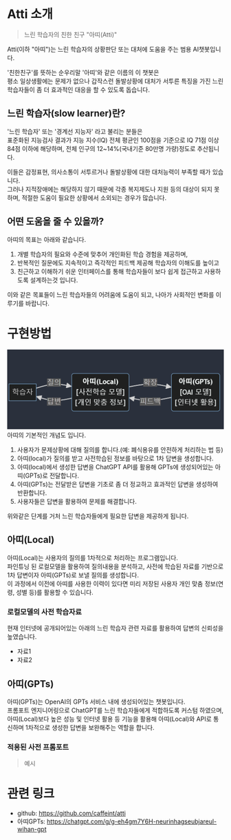 # Atti 소개
> 느린 학습자의 친한 친구 "아띠(Atti)"   

Atti(이하 "아띠")는 느린 학습자의 상황판단 또는 대처에 도움을 주는 범용 AI챗봇입니다.   

'친한친구'를 뜻하는 순우리말 '아띠'와 같은 이름의 이 챗봇은   
평소 일상생활에는 문제가 없으나 갑작스런 돌발상황에 대처가 서투른 특징을 가진 느린 학습자들이 좀 더 효과적인 대응을 할 수 있도록 돕습니다.   

## 느린 학습자(slow learner)란?   
'느린 학습자' 또는 '경계선 지능자' 라고 불리는 분들은   
표준화된 지능검사 결과가 지능 지수(IQ) 전체 평균인 100점을 기준으로 IQ 71점 이상 84점 이하에 해당하며, 전체 인구의 12~14%(국내기준 80만명 가량)정도로 추산됩니다.  
    
이들은 감정표현, 의사소통이 서투르거나 돌발상황에 대한 대처능력이 부족할 때가 있습니다.   
그러나 지적장애에는 해당하지 않기 때문에 각종 복지제도나 지원 등의 대상이 되지 못하며, 적절한 도움이 필요한 상황에서 소외되는 경우가 많습니다.

## 어떤 도움을 줄 수 있을까?
아띠의 목표는 아래와 같습니다.   

1. 개별 학습자의 필요와 수준에 맞추어 개인화된 학습 경험을 제공하며, 
2. 반복적인 질문에도 지속적이고 즉각적인 피드백 제공해 학습자의 이해도를 높이고 
3. 친근하고 이해하기 쉬운 인터페이스를 통해 학습자들이 보다 쉽게 접근하고 사용하도록 설계하는것 입니다.

이와 같은 목표들이 느린 학습자들의 어려움에 도움이 되고, 나아가 사회적인 변화를 이루기를 바랍니다.


# 구현방법
![아띠의 기본구조](image.png)
아띠의 기본적인 개념도 입니다.   
1. 사용자가 문제상황에 대해 질의를 합니다.(예: 폐식용유를 안전하게 처리하는 법 등)
2. 아띠(local)가 질의를 받고 사전학습된 정보를 바탕으로 1차 답변을 생성합니다.
3. 아띠(local)에서 생성한 답변을 ChatGPT API를 활용해 GPTs에 생성되어있는 아띠(GPTs)로 전달합니다.
4. 아띠(GPTs)는 전달받은 답변을 기초로 좀 더 정교하고 효과적인 답변을 생성하여 반환합니다.
5. 사용자들은 답변을 활용하여 문제를 해결합니다.

위와같은 단계를 거처 느린 학습자들에게 필요한 답변을 제공하게 됩니다.

## 아띠(Local)
아띠(Local)는 사용자의 질의를 1차적으로 처리하는 프로그램입니다.   
파인튜닝 된 로컬모델을 활용하여 질의내용을 분석하고, 사전에 학습된 자료를 기반으로 1차 답변이자 아띠(GPTs)로 보낼 질의를 생성합니다.   
이 과정에서 이전에 아띠를 사용한 이력이 있다면 미리 저장된 사용자 개인 맞춤 정보(연령, 성별 등)를 활용할 수 있습니다.

### 로컬모델의 사전 학습자료
현재 인터넷에 공개되어있는 아래의 느린 학습자 관련 자료를 활용하여 답변의 신뢰성을 높였습니다.  
* 자료1   
* 자료2

## 아띠(GPTs)
아띠(GPTs)는 OpenAI의 GPTs 서비스 내에 생성되어있는 챗봇입니다.  
프롬포트 엔지니어링으로 ChatGPT를 느린 학습자들에게 적합하도록 커스텀 하였으며, 아띠(Local)보다 높은 성능 및 인터넷 활용 등 기능을 활용해 아띠(Local)와 API로 통신하며 1차적으로 생성한 답변을 보완해주는 역할을 합니다.

### 적용된 사전 프롬포트
> 예시


# 관련 링크
* github: https://github.com/caffeint/atti
* 아띠GPTs: https://chatgpt.com/g/g-eh4gm7Y6H-neurinhagseubjareul-wihan-gpt

